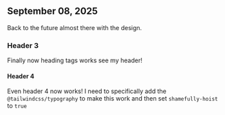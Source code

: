 ## September 08, 2025

Back to the future almost there with the design.

### Header 3

Finally now heading tags works see my header!

#### Header 4

Even header 4 now works! I need to specifically add the `@tailwindcss/typography` to make this work and then set `shamefully-hoist` to `true`
